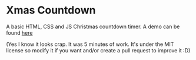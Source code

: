 # Xmas Countdown
A basic HTML, CSS and JS Christmas countdown timer.
A demo can be found [here](https://violet-the.dev/countdown)

(Yes I know it looks crap. It was 5 minutes of work. It's under the MIT license so modify it if you want and/or create a pull request to improve it :D)
